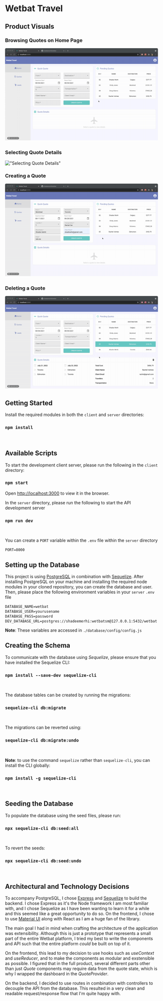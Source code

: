 # Wetbat Travel

## Product Visuals
### Browsing Quotes on Home Page
!["Browsing Quotes"](https://github.com/shadeemerhi/wetbat/blob/master/images/browsing_home.gif)

### Selecting Quote Details
!["Selecting Quote Details"](https://github.com/shadeemerhi/wetbat/blob/master/images/booking_details.gif)

### Creating a Quote
!["Creating Quote"](https://github.com/shadeemerhi/wetbat/blob/master/images/place_booking.gif)

### Deleting a Quote
!["Deleting Quote"](https://github.com/shadeemerhi/wetbat/blob/master/images/delete_booking.gif)


## Getting Started
Install the required modules in both the `client` and `server` directories:

### `npm install`
<br>

## Available Scripts

To start the development client server, please run the following in the `client` directory:
### `npm start`

Open [http://localhost:3000](http://localhost:3000) to view it in the browser.
<br>

In the `server` directory, please run the following to start the API development server
### `npm run dev`

<br>

You can create a `PORT` variable within the `.env` file within the `server` directory
```
PORT=8000
```

## Setting up the Database
This project is using [PostgreSQL](https://www.postgresql.org/) in combination with [Sequelize](https://sequelize.org/). After installing PostgreSQL on your machine and installing the required node modules in your cloned repository, you can create the database and user. Then, please place the following environment variables in your `server` `.env` file

```
DATABASE_NAME=wetbat
DATABASE_USER=yourusename
DATABASE_PASS=password
DEV_DATABASE_URL=postgres://shadeemerhi:wetbatsm@127.0.0.1:5432/wetbat
```
**Note**: These variables are accessed in `./database/config/config.js`
<br>

## Creating the Schema
To communicate with the database using *Sequelize*, please ensure that you have installed the Sequelize CLI:
### `npm install --save-dev sequelize-cli`
<br>

The database tables can be created by running the migrations:
### `sequelize-cli db:migrate`
<br>

The migrations can be reverted using:
### `sequelize-cli db:migrate:undo`
<br>

**Note**: to use the command `sequelize` rather than `sequelize-cli`, you can install the CLI globally:
### `npm install -g sequelize-cli`
<br>

## Seeding the Database
To populate the database using the seed files, please run:
### `npx sequelize-cli db:seed:all`
<br>

To revert the seeds:
### `npx sequelize-cli db:seed:undo`
<br>

## Architectural and Technology Decisions
To accompany PostgreSQL, I chose [Express](https://expressjs.com/) and [Sequelize](https://sequelize.org/) to build the backend. I chose Express as it's the Node framework I am most familiar with, and I chose Sequelize as I have been wanting to learn it for a while and this seemed like a great opportunity to do so. On the frontend, I chose to use [Material UI](https://material-ui.com/) along with React as I am a huge fan of the library.

The main goal I had in mind when crafting the architecture of the application was extensibility. Although this is just a prototype that represents a small part of the entire Wetbat platform, I tried my best to write the components and API such that the entire platform *could* be built on top of it.

On the frontend, this lead to my decision to use hooks such as *useContext* and *useReducer*, and to make the components as modular and exstensible as possible. I figured that in the full product, several different parts other than just *Quote* components may require data from the quote state, which is why I wrapped the dashboard in the *QuoteProvider*.

On the backend, I decided to use routes in combination with controllers to decouple the API from the database. This resulted in a very clean and readable request/response flow that I'm quite happy with.
